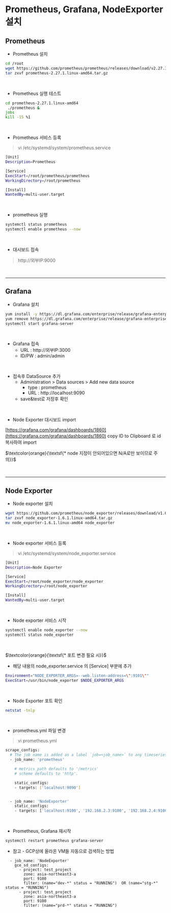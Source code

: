 # Prometheus, Grafana, NodeExporter 설치

## Prometheus

* Prometheus 설치
```bash 
cd /root
wget https://github.com/prometheus/prometheus/releases/download/v2.27.1/prometheus-2.27.1.linux-amd64.tar.gz
tar zxvf prometheus-2.27.1.linux-amd64.tar.gz
```
</br>

* Prometheus 실행 테스트

```bash
cd prometheus-2.27.1.linux-amd64
 ./prometheus &
jobs
kill -15 %1
```
</br>

* Prometheus 서비스 등록 

>vi /etc/systemd/system/prometheus.service

```bash
[Unit]
Description=Prometheus

[Service]
ExecStart=/root/prometheus/prometheus
WorkingDirectory=/root/prometheus

[Install]
WantedBy=multi-user.target
```
</br>

* prometheus 실행
```bash
systemctl status prometheus
systemctl enable prometheus --now
```
</br>

* 대시보드 접속 
>http://외부IP:9000
</br>

---

## Grafana

* Grafana 설치
```bash
yum install -y https://dl.grafana.com/enterprise/release/grafana-enterprise-10.0.2-1.x86_64.rpm
yum remove https://dl.grafana.com/enterprise/release/grafana-enterprise-10.0.2-1.x86_64.rpm
systemctl start grafana-server 
```
</br>


* Grafana 접속
	- URL : http://외부IP:3000 
	- ID/PW : admin/admin
</br>
 
* 접속후 DataSource 추가 
	- Administration > Data sources > Add new data source 
		- type : prometheus
		- URL : http://localhost:9090
	- save&test로 저장후 확인 
</br>
 
* Node Exporter 대시보드 import
  
[https://grafana.com/grafana/dashboards/1860](https://grafana.com/grafana/dashboards/1860)
copy ID to Clipboard 로 id 복사하여 import

$\textcolor{orange}{\textsf{* node 지정이 안되어있으면 N/A로만 보이므로 주의}}$ 

</br>

---

## Node Exporter

* Node exporter 설치

```bash
wget https://github.com/prometheus/node_exporter/releases/download/v1.6.1/node_exporter-1.6.1.linux-amd64.tar.gz
tar zxvf node_exporter-1.6.1.linux-amd64.tar.gz
mv node_exporter-1.6.1.linux-amd64 node_exporter
```
</br>

* Node exporter 서비스 등록 
>vi /etc/systemd/system/node_exporter.service

```bash
[Unit]
Description=Node Exporter

[Service]
ExecStart=/root/node_exporter/node_exporter
WorkingDirectory=/root/node_exporter

[Install]
WantedBy=multi-user.target
```
</br>

* Node exporter 서비스 시작

 ```bash
systemctl enable node_exporter --now
systemctl status node_exporter
```
</br>

$\textcolor{orange}{\textsf{* 포트 변경 필요 시}}$
- 해당 내용의 node_exporter.service 의 [Service] 부분에 추가

```bash
Environment="NODE_EXPORTER_ARGS=--web.listen-address=\":9101\""
ExecStart=/usr/bin/node_exporter $NODE_EXPORTER_ARGS
```
</br>


* Node Exporter 포트 확인
```bash
netstat -tnlp
```
</br>

* prometheus.yml 파일 변경 

>vi prometheus.yml

```bash
scrape_configs:
  # The job name is added as a label `job=<job_name>` to any timeseries scraped from this config.
  - job_name: 'prometheus'

    # metrics_path defaults to '/metrics'
    # scheme defaults to 'http'.

    static_configs:
    - targets: ['localhost:9090']


  - job_name: 'NodeExporter'
    static_configs:
    - targets: ['localhost:9100', '192.168.2.3:9100', '192.168.2.4:9100']
```
</br>

* Prometheus, Grafana 재시작
```bash
systemctl restart prometheus grafana-server
```


* 참고 - GCP상에 올라온 VM들 자동으로 검색하는 방법 
```
  - job_name: 'NodeExporter'
    gce_sd_configs:
      - project: test_project
        zone: asia-northeast3-a
        port: 9100
        filter: (name="dev-*" status = "RUNNING")  OR (name="stg-*" status = "RUNNING")
      - project: test_project
        zone: asia-northeast3-a
        port: 9100
        filter: (name="prd-*" status = "RUNNING")